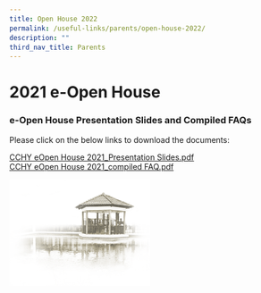 ```yaml
---
title: Open House 2022
permalink: /useful-links/parents/open-house-2022/
description: ""
third_nav_title: Parents
---
```


# **2021 e-Open House**

###   **e-Open House Presentation Slides and Compiled FAQs**

Please click on the below links to download the documents:  
  
[CCHY eOpen House 2021_Presentation Slides.pdf](/files/CCHY%20eOpen%20House%202021_Presentation%20Slides.pdf)  
[CCHY eOpen House 2021_compiled FAQ.pdf](/files/CCHY%20eOpen%20House%202021_compiled%20FAQ.pdf)

<img src="/images/pavilion.png" 
     style="width:50%">